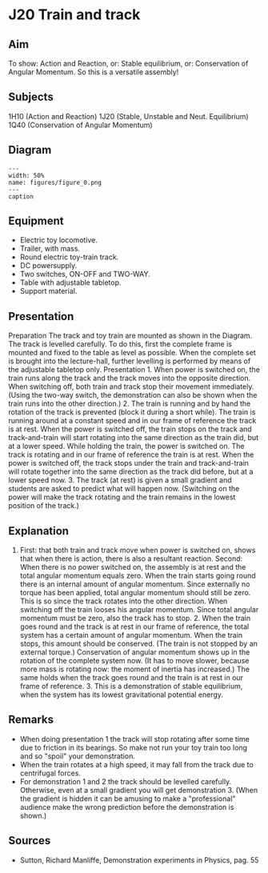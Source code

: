 # J20 Train and track 
    
  
## Aim   
 To show: Action and Reaction, or: Stable equilibrium, or: Conservation of Angular Momentum. So this is a versatile assembly!    
  
## Subjects   
 1H10 (Action and Reaction) 1J20 (Stable, Unstable and Neut. Equilibrium) 1Q40 (Conservation of Angular Momentum)   
  
## Diagram   
   
```{figure} figures/figure_0.png  
---  
width: 50%  
name: figures/figure_0.png  
---  
caption  
``` 
      
  
## Equipment   
 
 *  Electric toy locomotive. 
 *  Trailer, with mass. 
 *  Round electric toy-train track. 
 *  DC powersupply. 
 *  Two switches, ON-OFF and TWO-WAY. 
 *  Table with adjustable tabletop. 
 *  Support material.
       
  
## Presentation   
 Preparation The track and toy train are mounted as shown in the Diagram. The track is levelled carefully. To do this, first the complete frame is mounted and fixed to the table as level as possible. When the complete set is brought into the lecture-hall, further levelling is performed by means of the adjustable tabletop only. Presentation 1. When power is switched on, the train runs along the track and the track moves into the opposite direction. When switching off, both train and track stop their movement immediately. (Using the two-way switch, the demonstration can also be shown when the train runs into the other direction.)  2. The train is running and by hand the rotation of the track is prevented (block it during a short while). The train is running around at a constant speed and in our frame of reference the track is at rest. When the power is switched off, the train stops on the track and track-and-train will start rotating into the same direction as the train did, but at a lower speed. While holding the train, the power is switched on. The track is rotating and in our frame of reference the train is at rest. When the power is switched off, the track stops under the train and track-and-train will rotate together into the same direction as the track did before, but at a lower speed now. 3. The track (at rest) is given a small gradient and students are asked to predict what will happen now. (Switching on the power will make the track rotating and the train remains in the lowest position of the track.)   
  
## Explanation   
 1. First: that both train and track move when power is switched on, shows that when there is action, there is also a resultant reaction. Second: When there is no power switched on, the assembly is at rest and the total angular momentum equals zero. When the train starts going round there is an internal amount of angular momentum. Since externally no torque has been applied, total angular momentum should still be zero. This is so since the track rotates into the other direction. When switching off the train looses his angular momentum. Since total angular momentum must be zero, also the track has to stop. 2. When the train goes round and the track is at rest in our frame of reference, the total system has a certain amount of angular momentum. When the train stops, this amount should be conserved. (The train is not stopped by an external torque.) Conservation of angular momentum shows up in the rotation of the complete system now. (It has to move slower, because more mass is rotating now: the moment of inertia has increased.) The same holds when the track goes round and the train is at rest in our frame of reference. 3. This is a demonstration of stable equilibrium, when the system has its lowest gravitational potential energy.   
  
## Remarks   
 
 *  When doing presentation 1 the track will stop rotating after some time due to friction in its bearings. So make not run your toy train too long and so "spoil"    your demonstration. 
 *  When the train rotates at a high speed, it may fall from the track due to centrifugal forces. 
 *  For demonstration 1 and 2 the track should be levelled carefully. Otherwise, even at a small gradient you will get demonstration 3. (When the gradient is hidden it can be amusing to make a "professional" audience make the wrong prediction before the demonstration is shown.)
   
  
## Sources   
 
 *  Sutton, Richard Manliffe, Demonstration experiments in Physics, pag. 55
  